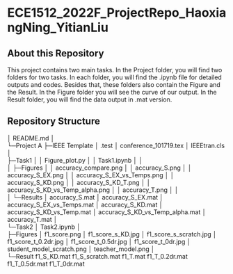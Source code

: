 # ECE1512_2022F_ProjectRepo_HaoxiangNing_YitianLiu
## About this Repository
This project contains two main tasks. In the Project folder, you will find two folders for two tasks. In each folder, you will find the .ipynb file for detailed outputs and codes. Besides that, these folders also contain the Figure and the Result. In the Figure folder you will see the curve of our output. In the Result folder, you will find the data output in .mat version.
## Repository Structure
│  README.md
│  
└─Project A
    ├─IEEE Template
    │      .test
    │      conference_101719.tex
    │      IEEEtran.cls
    │      
    ├─Task1
    │  │  Figure_plot.py
    │  │  Task1.ipynb
    │  │  
    │  ├─Figures
    │  │      accuracy_compare.png
    │  │      accuracy_S.png
    │  │      accuracy_S_EX.png
    │  │      accuracy_S_EX_vs_Temps.png
    │  │      accuracy_S_KD.png
    │  │      accuracy_S_KD_T.png
    │  │      accuracy_S_KD_vs_Temp_alpha.png
    │  │      accuracy_T.png
    │  │      
    │  └─Results
    │          accuracy_S.mat
    │          accuracy_S_EX.mat
    │          accuracy_S_EX_vs_Temps.mat
    │          accuracy_S_KD.mat
    │          accuracy_S_KD_vs_Temp.mat
    │          accuracy_S_KD_vs_Temp_alpha.mat
    │          accuracy_T.mat
    │          
    └─Task2
        │  Task2.ipynb
        │  
        ├─Figures
        │      f1_score.png
        │      f1_score_s_KD.jpg
        │      f1_score_s_scratch.jpg
        │      f1_score_t_0.2dr.jpg
        │      f1_score_t_0.5dr.jpg
        │      f1_score_t_0dr.jpg
        │      student_model_scratch.png
        │      teacher_model.png
        │      
        └─Result
                f1_S_KD.mat
                f1_S_scratch.mat
                f1_T.mat
                f1_T_0.2dr.mat
                f1_T_0.5dr.mat
                f1_T_0dr.mat
